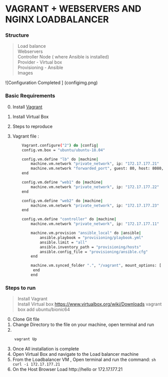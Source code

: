 # VAGRANT + WEBSERVERS AND NGINX LOADBALANCER

### Structure
> Load balance <br />
> Webservers <br />
> Controller Node ( where Ansible is installed) <br/>
> Provider - Virtual box <br>
> Provisioning - Ansible <br>
> Images  

![Configuration Completed ] (configimg.png)

### Basic Requirements

0. Install [Vagrant](https://www.vagrantup.com/)
0. Install Virtual Box

1. Steps to reproduce


0. Vagrant file :

    ```sh
        Vagrant.configure("2") do |config|
        config.vm.box = "ubuntu/ubuntu-18.04"

        config.vm.define "lb" do |machine|
            machine.vm.network "private_network", ip: "172.17.177.21"
            machine.vm.network "forwarded_port", guest: 80, host: 8080, host_ip: "127.0.0.1"
        end

        config.vm.define "web1" do |machine|
            machine.vm.network "private_network", ip: "172.17.177.22"
        end

        config.vm.define "web2" do |machine|
            machine.vm.network "private_network", ip: "172.17.177.23"
        end

        config.vm.define "controller" do |machine|
            machine.vm.network "private_network", ip: "172.17.177.11"

            machine.vm.provision "ansible_local" do |ansible|
                ansible.playbook = "provisioning/playbook.yml"
                ansible.limit = "all"
                ansible.inventory_path = "provisioning/hosts"
                ansible.config_file = "provisioning/ansible.cfg"
            end

            machine.vm.synced_folder ".", "/vagrant", mount_options: [ "umask=077" ]
             end
            end
    ```

   
  
  ### Steps to run
  > Install Vagrant  
  > Install Virtual box https://www.virtualbox.org/wiki/Downloads vagrant box add ubuntu/bionic64
  0. Clone Git file
  1. Change Directory to the file on your machine, open terminal and run
  2.
  ```sh
      vagrant Up
   ```
  3. Once All installation is complete 
  4. Open Virtual Box and navigate to  the Load balancer machine
  5. From the Loadbalancer VM , Open terminal and run the command:
    ```sh
           curl -i 172.17.177.21
    ```
 6. On the Host Browser Load http://hello or 172.17.177.21
  

